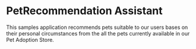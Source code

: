 # PetRecommendation Assistant

This samples application recommends pets suitable to our users bases on their personal circumstances from the all the pets currently available in our Pet Adoption Store.


